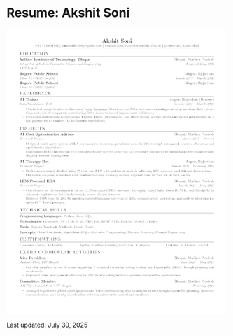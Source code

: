 # Resume: Akshit Soni

![Resume](https://github.com/Akshit-Soni/Resume/blob/main/resume.png)













Last updated: July 30, 2025
